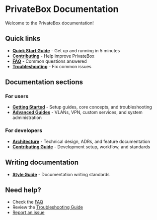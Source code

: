 # PrivateBox Documentation

Welcome to the PrivateBox documentation!

## Quick links

- **[Quick Start Guide](./guides/getting-started/quick-start-guide.md)** - Get up and running in 5 minutes
- **[Contributing](./contributing/how-to-contribute.md)** - Help improve PrivateBox
- **[FAQ](./guides/getting-started/faq.md)** - Common questions answered
- **[Troubleshooting](./guides/getting-started/troubleshooting-guide.md)** - Fix common issues

## Documentation sections

### For users
- **[Getting Started](./guides/getting-started/)** - Setup guides, core concepts, and troubleshooting
- **[Advanced Guides](./guides/advanced/)** - VLANs, VPN, custom services, and system administration

### For developers
- **[Architecture](./architecture/)** - Technical design, ADRs, and feature documentation
- **[Contributing Guide](./contributing/)** - Development setup, workflow, and standards

## Writing documentation

- **[Style Guide](./style-guide.md)** - Documentation writing standards

## Need help?

- Check the [FAQ](./guides/getting-started/faq.md)
- Review the [Troubleshooting Guide](./guides/getting-started/troubleshooting-guide.md)
- [Report an issue](https://github.com/Rasped/privatebox/issues)
